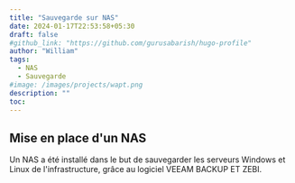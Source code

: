 ```yaml
---
title: "Sauvegarde sur NAS"
date: 2024-01-17T22:53:58+05:30
draft: false
#github_link: "https://github.com/gurusabarish/hugo-profile"
author: "William"
tags:
  - NAS
  - Sauvegarde
#image: /images/projects/wapt.png
description: ""
toc: 
---
```


## Mise en place d'un NAS

Un NAS a été installé dans le but de sauvegarder les serveurs Windows et Linux de l'infrastructure, grâce au logiciel VEEAM BACKUP ET ZEBI.
